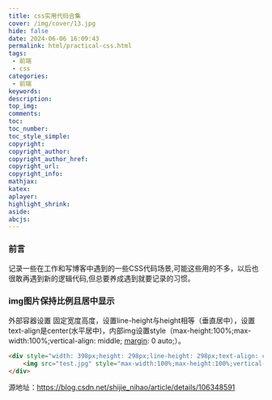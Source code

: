 ```yaml
---
title: css实用代码合集
cover: /img/cover/13.jpg
hide: false
date: 2024-06-06 16:09:43
permalink: html/practical-css.html
tags:
 - 前端
 - css
categories:
 - 前端
keywords:
description:
top_img:
comments:
toc:
toc_number:
toc_style_simple:
copyright:
copyright_author:
copyright_author_href:
copyright_url:
copyright_info:
mathjax:
katex:
aplayer:
highlight_shrink:
aside:
abcjs:
---
```


### 前言
记录一些在工作和写博客中遇到的一些CSS代码场景,可能这些用的不多，以后也很敢再遇到新的逻辑代码,但总要养成遇到就要记录的习惯。

### img图片保持比例且居中显示

 外部容器设置 固定宽度高度，设置line-height与height相等（垂直居中），设置text-align是center(水平居中)，内部img设置style（max-height:100%;max-width:100%;vertical-align: middle; [margin](https://so.csdn.net/so/search?q=margin&spm=1001.2101.3001.7020): 0 auto;）。

```html
<div style="width: 398px;height: 298px;line-height: 298px;text-align: center;border:1px solid #E09972">
    <img src="test.jpg" style="max-width:100%;max-height:100%;vertical-align: middle; margin: 0 auto;" alt="">
</div>
```

源地址：https://blog.csdn.net/shijie_nihao/article/details/106348591
